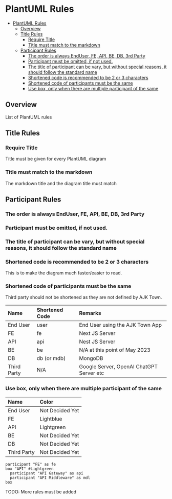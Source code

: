 # PlantUML Rules

<!-- TOC -->

- [PlantUML Rules](#plantuml-rules)
  - [Overview](#overview)
  - [Title Rules](#title-rules)
    - [Require Title](#require-title)
    - [Title must match to the markdown](#title-must-match-to-the-markdown)
  - [Participant Rules](#participant-rules)
    - [The order is always EndUser, FE, API, BE, DB, 3rd Party](#the-order-is-always-enduser-fe-api-be-db-3rd-party)
    - [Participant must be omitted, if not used.](#participant-must-be-omitted-if-not-used)
    - [The title of participant can be vary, but without special reasons, it should follow the standard name](#the-title-of-participant-can-be-vary-but-without-special-reasons-it-should-follow-the-standard-name)
    - [Shortened code is recommended to be 2 or 3 characters](#shortened-code-is-recommended-to-be-2-or-3-characters)
    - [Shortened code of participants must be the same](#shortened-code-of-participants-must-be-the-same)
    - [Use box, only when there are multiple participant of the same](#use-box-only-when-there-are-multiple-participant-of-the-same)

<!-- /TOC -->

## Overview

List of PlantUML rules


## Title Rules

### Require Title

Title must be given for every PlantUML diagram


### Title must match to the markdown

The markdown title and the diagram title must match

## Participant Rules

### The order is always EndUser, FE, API, BE, DB, 3rd Party

### Participant must be omitted, if not used.


### The title of participant can be vary, but without special reasons, it should follow the standard name

### Shortened code is recommended to be 2 or 3 characters

This is to make the diagram much faster/easier to read.

### Shortened code of participants must be the same

Third party should not be shortened as they are not defined by AJK Town.

| Name        | Shortened Code | Remarks                                   |
|:------------|:---------------|:------------------------------------------|
| End User    | user           | End User using the AJK Town App           |
| FE          | fe             | Next JS Server                            |
| API         | api            | Nest JS Server                            |
| BE          | be             | N/A at this point of May 2023             |
| DB          | db (or mdb)    | MongoDB                                   |
| Third Party | N/A            | Google Server, OpenAI ChatGPT Server  etc |


### Use box, only when there are multiple participant of the same

| Name        | Color           |
|:------------|:----------------|
| End User    | Not Decided Yet |
| FE          | Lightblue       |
| API         | Lightgreen      |
| BE          | Not Decided Yet |
| DB          | Not Decided Yet |
| Third Party | Not Decided Yet |

```plantuml
participant "FE" as fe
box "API" #Lightgreen
  participant "API Gateway" as api
  participant "API Middleware" as mdl
box
```


TODO: More rules must be added